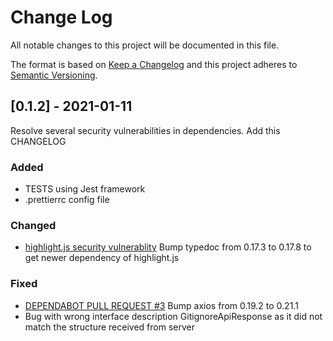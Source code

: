 # Change Log

All notable changes to this project will be documented in this file.

The format is based on [Keep a Changelog](http://keepachangelog.com/)
and this project adheres to [Semantic Versioning](http://semver.org/).

## [0.1.2] - 2021-01-11

Resolve several security vulnerabilities in dependencies. Add this CHANGELOG

### Added

- TESTS using Jest framework
- .prettierrc config file

### Changed

- [highlight.js security vulnerablity](https://github.com/stefanjarina/gitignore.io/security/dependabot/yarn.lock/highlight.js/closed)
  Bump typedoc from 0.17.3 to 0.17.8 to get newer dependency of highlight.js

### Fixed

- [DEPENDABOT PULL REQUEST #3](https://github.com/stefanjarina/gitignore.io/pull/3)
  Bump axios from 0.19.2 to 0.21.1
- Bug with wrong interface description GitignoreApiResponse as it did not match the structure received from server
